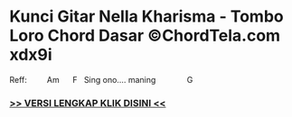 
 # Kunci Gitar Nella Kharisma - Tombo Loro Chord Dasar ©ChordTela.com xdx9i


Reff:         Am      F   Sing ono…. maning              G

###  <a href="https://shortlighzx.web.app?sq=Kunci Gitar Nella Kharisma - Tombo Loro Chord Dasar ©ChordTela.com"> >> VERSI LENGKAP KLIK DISINI << </a>
